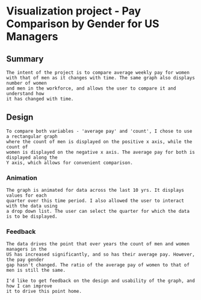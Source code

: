 # Visualization project - Pay Comparison by Gender for US Managers

## Summary

	The intent of the project is to compare average weekly pay for women
	with that of men as it changes with time. The same graph also displays number of women
	and men in the workforce, and allows the user to compare it and understand how 
	it has changed with time.
	
## Design
	To compare both variables - 'average pay' and 'count', I chose to use a rectangular graph
	where the count of men is displayed on the positive x axis, while the count of
	women is displayed on the negative x axis. The average pay for both is displayed along the 
	Y axis, which allows for convenient comparison.
	
###	Animation
	The graph is animated for data across the last 10 yrs. It displays values for each 
	quarter over this time period. I also allowed the user to interact with the data using
	a drop down list. The user can select the quarter for which the data is to be displayed.
	
###	Feedback
	The data drives the point that over years the count of men and women managers in the 
	US has increased significantly, and so has their average pay. However, the pay gender 
	gap hasn't changed. The ratio of the average pay of women to that of men is still the same.
	
	I'd like to get feedback on the design and usability of the graph, and how I can improve
	it to drive this point home.